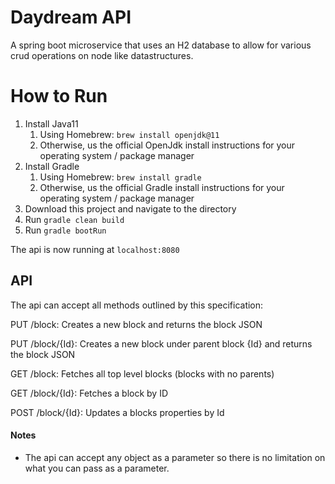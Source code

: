 # Daydream API

A spring boot microservice that uses an H2 database to allow for various crud operations on node like datastructures.


# How to Run

1. Install Java11
   1. Using Homebrew: `brew install openjdk@11`
   2. Otherwise, us the official OpenJdk install instructions for your operating system / package manager
2. Install Gradle
   1. Using Homebrew: `brew install gradle`
   2. Otherwise, us the official Gradle install instructions for your operating system / package manager
3. Download this project and navigate to the directory
4. Run `gradle clean build`
5. Run `gradle bootRun`

The api is now running at `localhost:8080`


## API
The api can accept all methods outlined by this specification:

PUT /block: Creates a new block and returns the block JSON

PUT /block/{Id}: Creates a new block under parent block {Id} and returns the block JSON

GET /block: Fetches all top level blocks (blocks with no parents)

GET /block/{Id}: Fetches a block by ID

POST /block/{Id}: Updates a blocks properties by Id

#### Notes
* The api can accept any object as a parameter so there is no limitation on what you can pass as a parameter.

